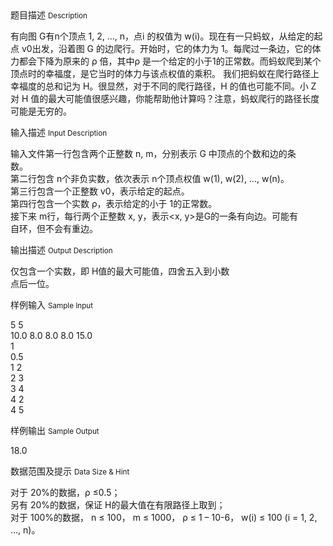 <div class="panel panel-default">
<div class="area-title">
<span>
题目描述
<small>Description</small>
</span></div>
<div class="panel-body">

<p>有向图 G有n个顶点 1, 2, …, n，点i 的权值为 w(i)。现在有一只蚂蚁，从给定的起点 v0出发，沿着图 G 的边爬行。开始时，它的体力为 1。每爬过一条边，它的体力都会下降为原来的 ρ 倍，其中ρ 是一个给定的小于1的正常数。而蚂蚁爬到某个顶点时的幸福度，是它当时的体力与该点权值的乘积。 我们把蚂蚁在爬行路径上幸福度的总和记为 H。很显然，对于不同的爬行路径，H 的值也可能不同。小 Z 对 H 值的最大可能值很感兴趣，你能帮助他计算吗？注意，蚂蚁爬行的路径长度可能是无穷的。</p>

</div>
</div>

<div class="panel panel-default">
<div class="area-title">
<span>
输入描述
<small>Input Description</small>
</span></div>
<div class="panel-body">
<p>输入文件第一行包含两个正整数 n, m，分别表示 G 中顶点的个数和边的条<br>数。 <br>第二行包含 n个非负实数，依次表示 n个顶点权值 w(1), w(2), …, w(n)。 <br>第三行包含一个正整数 v0，表示给定的起点。 <br>第四行包含一个实数 ρ，表示给定的小于 1的正常数。 <br>接下来 m行，每行两个正整数 x, y，表示&lt;x, y&gt;是G的一条有向边。可能有<br>自环，但不会有重边。</p>

</div>
</div>
<div  class="panel panel-default">
<div class="area-title">
<span>
输出描述
<small>Output Description</small>
</span></div>
<div class="panel-body">

<p>仅包含一个实数，即 H值的最大可能值，四舍五入到小数<br />点后一位。</p>

</div>
</div>


<div class="panel panel-default">
<div class="area-title">
<span>
样例输入
<small>Sample Input</small>
</span></div>
<div class="panel-body">
<p>5 5 <br>10.0 8.0 8.0 8.0 15.0 <br>1 <br>0.5 <br>1 2 <br>2 3 <br>3 4 <br>4 2 <br>4 5 </p>

</div>
</div>

<div class="panel panel-default">
<div class="area-title">
<span>
样例输出
<small>Sample Output</small>
</span></div>
<div class="panel-body">
<p>18.0 </p>

</div>
</div>

<div class="panel panel-default">
<div class="area-title">
<span>
数据范围及提示
<small>Data Size & Hint</small>
</span></div>
<div class="panel-body">
<p>对于 20%的数据，ρ ≤0.5； <br>另有 20%的数据，保证 H的最大值在有限路径上取到； <br>对于 100%的数据， n ≤ 100， m ≤ 1000， ρ ≤ 1 – 10-6， w(i) ≤ 100 (i = 1, 2, …, n)。</p>
</div>
</div>